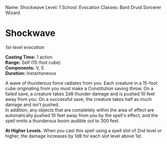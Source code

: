 Name: Shockwave
Level: 1
School: Evocation
Classes: Bard
         Druid
         Sorcerer
         Wizard

# Shockwave 
_1st-level evocation_ 

**Casting Time:** 1 action    
**Range:** Self (15-foot cube)    
**Components:** V, S    
**Duration:** Instantaneous 

A wave of thunderous force radiates from you. Each creature in a 15-foot cube originating from you must make a Constitution saving throw. On a failed save, a creature takes 2d8 thunder damage and is pushed 10 feet away from you. On a successful save, the creature takes half as much damage and isn't pushed.    
In addition, any objects that are completely within the area of effect are automatically pushed 10 feet away from you by the spell's effect, and the spell emits a thunderous boom audible out to 300 feet. 

**At Higher Levels.** When you cast this spell using a spell slot of 2nd level or higher, the damage increases by 1d8 for each slot level above 1st.